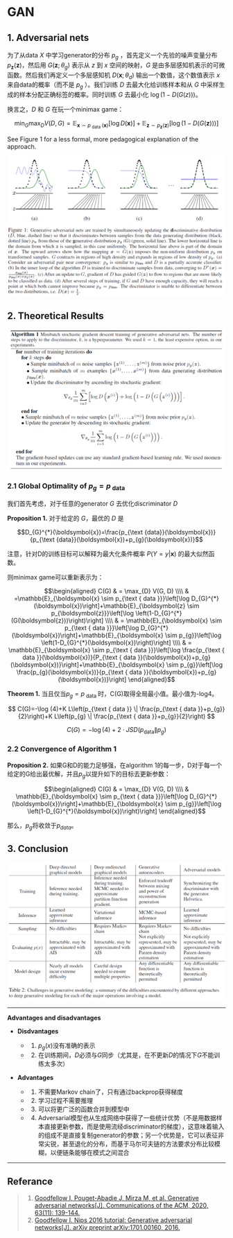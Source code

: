 # GAN


## 1. Adversarial nets

为了从data $X$ 中学习generator的分布 $p_g$ ，首先定义一个先验的噪声变量分布 $p_{\boldsymbol{z}}(\boldsymbol{z})$，然后用 $G\left(\boldsymbol{z} ; \theta_{g}\right)$ 表示从 $z$ 到 $x$ 空间的映射，$G$ 是由多层感知机表示的可微函数。然后我们再定义一个多层感知机 $D\left(\boldsymbol{x} ; \theta_{d}\right)$ 输出一个数值，这个数值表示 $x$ 来自data的概率（而不是 $p_g$ ）。我们训练 $D$ 去最大化给训练样本和从 $G$ 中采样生成的样本分配正确标签的概率。同时训练 $G$ 去最小化 $\log (1-D(G(z)))$。

换言之，$D$ 和 $G$ 在玩一个minimax game：

$$\min_{G} \max_{D} V(D, G)=\mathbb{E}_{\boldsymbol{x} \sim p_{\text { data }}(\boldsymbol{x})}[\log D(\boldsymbol{x})]+\mathbb{E}_{\boldsymbol{z} \sim p_{\boldsymbol{z}}(\boldsymbol{z})}[\log (1-D(G(\boldsymbol{z})))]$$

See Figure 1 for a less formal, more pedagogical explanation of the approach.

![Explanation](/images/GAN_explanation.png "Explanation")

## 2. Theoretical Results

![Training approach](/images/GAN_algorithm.png "Training approach")

### 2.1 Global Optimality of $p_{g}=p_{\text { data }}$

我们首先考虑，对于任意的generator $G$ 去优化discriminator $D$

**Proposition 1.**  对于给定的 $G$，最优的 $D$ 是

$$D_{G}^{*}(\boldsymbol{x})=\frac{p_{\text {data}}(\boldsymbol{x})}{p_{\text {data}}(\boldsymbol{x})+p_{g}(\boldsymbol{x})}$$

注意，针对D的训练目标可以解释为最大化条件概率 $P(Y=y | \boldsymbol{x})$ 的最大似然函数。

则minimax game可以重新表示为：

$$\begin{aligned} C(G) & = \max_{D} V(G, D) \\\\ & =\mathbb{E}_{\boldsymbol{x} \sim p_{\text { data }}}\left[\log D_{G}^{*}(\boldsymbol{x})\right]+\mathbb{E}_{\boldsymbol{z} \sim p_{\boldsymbol{z}}}\left[\log \left(1-D_{G}^{*}(G(\boldsymbol{z}))\right)\right] \\\\ & = \mathbb{E}_{\boldsymbol{x} \sim p_{\text { data }}}\left[\log D_{G}^{*}(\boldsymbol{x})\right]+\mathbb{E}_{\boldsymbol{x} \sim p_{g}}\left[\log \left(1-D_{G}^{*}(\boldsymbol{x})\right)\right] \\\\ & = \mathbb{E}_{\boldsymbol{x} \sim p_{\text { data }}}\left[\log \frac{p_{\text { data }}(\boldsymbol{x})}{P_{\text { data }}(\boldsymbol{x})+p_{g}(\boldsymbol{x})}\right]+\mathbb{E}_{\boldsymbol{x} \sim p_{g}}\left[\log \frac{p_{g}(\boldsymbol{x})}{p_{\text { data }}(\boldsymbol{x})+p_{g}(\boldsymbol{x})}\right] \end{aligned}$$

**Theorem 1.** 当且仅当$p_{g}=p_{\text { data }}$时，C(G)取得全局最小值。最小值为-log4。

$$
C(G)=-\log (4)+K L\left(p_{\text { data }} \| \frac{p_{\text { data }}+p_{g}}{2}\right)+K L\left(p_{g} \| \frac{p_{\text { data }}+p_{g}}{2}\right)
$$

$$
C(G)=-\log (4)+2 \cdot J S D\left(p_{\mathrm{data}} \| p_{g}\right)
$$

### 2.2 Convergence of Algorithm 1

**Proposition 2.** 如果G和D的能力足够强，在algorithm 1的每一步，D对于每一个给定的G给出最优解，并且$p_g$以提升如下的目标去更新参数：

$$\begin{aligned} C(G) & = \max_{D} V(G, D) \\\\  & \mathbb{E}_{\boldsymbol{x} \sim p_{\text { data }}}\left[\log D_{G}^{*}(\boldsymbol{x})\right]+\mathbb{E}_{\boldsymbol{x} \sim p_{g}}\left[\log \left(1-D_{G}^{*}(\boldsymbol{x})\right)\right] \end{aligned}$$

那么，$p_g$将收敛于$p_{data}$。

## 3. Conclusion

![Challenges in generative modeling](/images/GAN_conclusion.png "Challenges in generative modeling")

---
**Advantages and disadvantages**

- **Disdvantages**
    - 1. $p_g(x)$没有准确的表示
    - 2. 在训练期间，$D$必须与$G$同步（尤其是，在不更新$D$的情况下$G$不能训练太多次）

- **Advantages**
    - 1. 不需要Markov chain了，只有通过backprop获得梯度
    - 2. 学习过程不需要推理
    - 3. 可以将更广泛的函数合并到模型中
    - 4. Adversarial模型也从生成网络中获得了一些统计优势（不是用数据样本直接更新参数，而是使用流经discriminator的梯度），这意味着输入的组成不是直接复制generator的参数；另一个优势是，它可以表征非常尖锐，甚至退化的分布，而基于马尔可夫链的方法要求分布比较模糊，以便链条能够在模式之间混合

---

## Referance

> 1. [Goodfellow I, Pouget-Abadie J, Mirza M, et al. Generative adversarial networks[J]. Communications of the ACM, 2020, 63(11): 139-144.](https://dl.acm.org/doi/pdf/10.1145/3422622)
> 2. [Goodfellow I. Nips 2016 tutorial: Generative adversarial networks[J]. arXiv preprint arXiv:1701.00160, 2016.](https://dl.acm.org/doi/pdf/10.1145/3422622)
